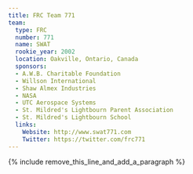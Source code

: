 ```yaml
---
title: FRC Team 771
team:
  type: FRC
  number: 771
  name: SWAT
  rookie_year: 2002
  location: Oakville, Ontario, Canada
  sponsors:
  - A.W.B. Charitable Foundation
  - Willson International
  - Shaw Almex Industries
  - NASA
  - UTC Aerospace Systems
  - St. Mildred's Lightbourn Parent Association
  - St. Mildred's Lightbourn School
  links:
    Website: http://www.swat771.com
    Twitter: https://twitter.com/frc771
---
```


{% include remove_this_line_and_add_a_paragraph %}